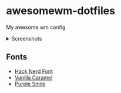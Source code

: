# awesomewm-dotfiles
My awesome wm config

<details>
  <summary>Screenshots</summary>

### ricework
![Image](config/awesome/themes/ricework/screenshot.png)
</details>

## Fonts
- [Hack Nerd Font](https://github.com/ryanoasis/nerd-fonts#option-3-install-script)
- [Vanilla Caramel](https://www.dafont.com/vanilla-caramel.font)
- [Purple Smile](https://www.dafont.com/purple-smile.font)